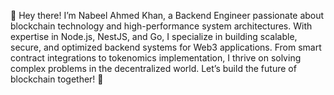 👋 Hey there! I’m Nabeel Ahmed Khan, a Backend Engineer passionate about blockchain technology and high-performance system architectures. With expertise in Node.js, NestJS, and Go, I specialize in building scalable, secure, and optimized backend systems for Web3 applications. From smart contract integrations to tokenomics implementation, I thrive on solving complex problems in the decentralized world. Let’s build the future of blockchain together! 🚀
